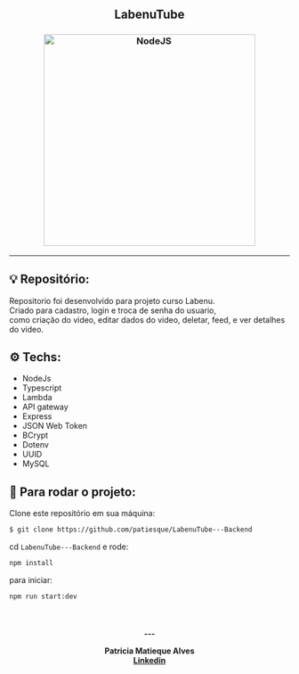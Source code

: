 <h2 align="center">
   LabenuTube
</h2>

<h3 align="center">
  <img alt="NodeJS"
    src="https://www.opus-software.com.br/wp-content/uploads/2018/09/nodejs.jpg" width="380px"/>
</h3>
<hr/>

## 💡 Repositório:

Repositorio foi desenvolvido para projeto curso Labenu.<br/>
Criado para cadastro, login e troca de senha do usuario, <br/>
como criação do video, editar dados do video, deletar, feed, e ver detalhes do video.

## ⚙️ Techs:
- NodeJs 
- Typescript 
- Lambda
- API gateway
- Express 
- JSON Web Token
- BCrypt
- Dotenv
- UUID
- MySQL

## 🏁 Para rodar o projeto:

Clone este repositório em sua máquina:

```bash
$ git clone https://github.com/patiesque/LabenuTube---Backend
```

cd `LabenuTube---Backend` e rode:

```bash
npm install
```

para iniciar:

```bash
npm run start:dev
```

<br/>

<h4 align="center">
  ---

Patricia Matieque Alves <br/>
[Linkedin](https://www.linkedin.com/in/patricia-matiesque/)
</h4>

<br/>